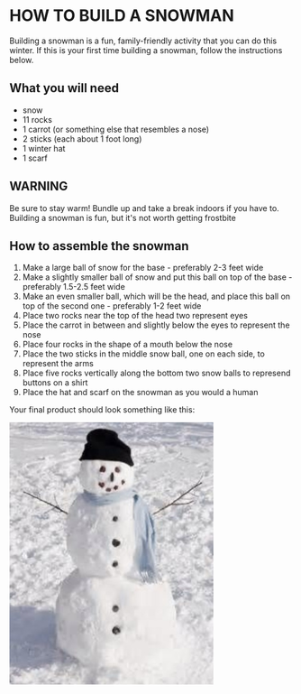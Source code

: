 # HOW TO BUILD A SNOWMAN

Building a snowman is a fun, family-friendly activity that you can do this winter.  If this is your first time building a snowman, follow the instructions below.

## What you will need
- snow
- 11 rocks
- 1 carrot (or something else that resembles a nose)
- 2 sticks (each about 1 foot long)
- 1 winter hat
- 1 scarf

## WARNING
Be sure to stay warm! Bundle up and take a break indoors if you have to. Building a snowman is fun, but it's not worth getting frostbite

## How to assemble the snowman
1. Make a large ball of snow for the base - preferably 2-3 feet wide
2. Make a slightly smaller ball of snow and put this ball on top of the base - preferably 1.5-2.5 feet wide
3. Make an even smaller ball, which will be the head, and place this ball on top of the second one - preferably 1-2 feet wide
4. Place two rocks near the top of the head two represent eyes
5. Place the carrot in between and slightly below the eyes to represent the nose
6. Place four rocks in the shape of a mouth below the nose
7. Place the two sticks in the middle snow ball, one on each side, to represent the arms
8. Place five rocks vertically along the bottom two snow balls to represend buttons on a shirt
9. Place the hat and scarf on the snowman as you would a human

Your final product should look something like this:

![Insert photo](/snowman.jpg)
